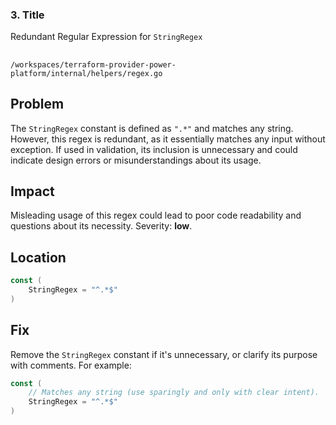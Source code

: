 ### 3. Title
Redundant Regular Expression for `StringRegex`

##  
`/workspaces/terraform-provider-power-platform/internal/helpers/regex.go`  

## Problem  
The `StringRegex` constant is defined as `".*"` and matches any string. However, this regex is redundant, as it essentially matches any input without exception. If used in validation, its inclusion is unnecessary and could indicate design errors or misunderstandings about its usage.  

## Impact  
Misleading usage of this regex could lead to poor code readability and questions about its necessity. Severity: **low**.  

## Location  
```go
const (  
	StringRegex = "^.*$"  
)  
```  

## Fix  
Remove the `StringRegex` constant if it's unnecessary, or clarify its purpose with comments. For example:  

```go
const (  
	// Matches any string (use sparingly and only with clear intent).
	StringRegex = "^.*$"  
)  
```